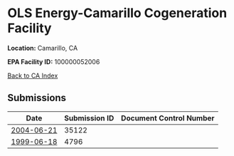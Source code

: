 # OLS Energy-Camarillo Cogeneration Facility

**Location:** Camarillo, CA

**EPA Facility ID:** 100000052006

[Back to CA Index](../../index.md)

## Submissions

| Date | Submission ID | Document Control Number |
|------|--------------|-------------------------|
| [2004-06-21](submissions/35122.md) | 35122 |  |
| [1999-06-18](submissions/4796.md) | 4796 |  |
